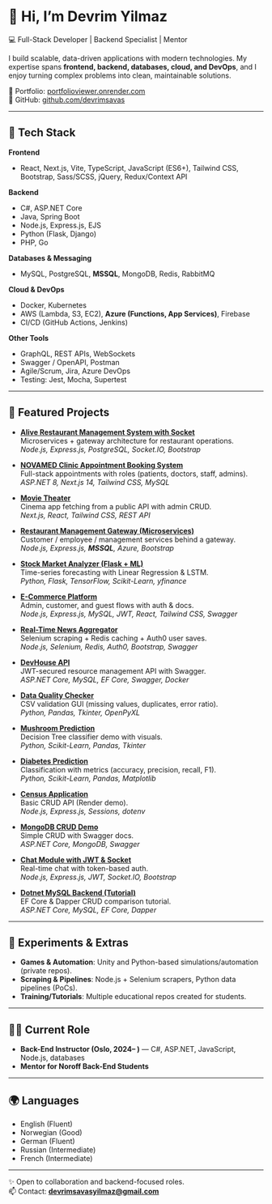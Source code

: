 # 👋 Hi, I’m Devrim Yilmaz

💻 Full-Stack Developer | Backend Specialist | Mentor

I build scalable, data-driven applications with modern technologies. My expertise spans **frontend, backend, databases, cloud, and DevOps**, and I enjoy turning complex problems into clean, maintainable solutions.

🔗 Portfolio: [portfolioviewer.onrender.com](https://portfolioviewer.onrender.com)  
🔗 GitHub: [github.com/devrimsavas](https://github.com/devrimsavas)

---

## 🚀 Tech Stack

**Frontend**  
- React, Next.js, Vite, TypeScript, JavaScript (ES6+), Tailwind CSS, Bootstrap, Sass/SCSS, jQuery, Redux/Context API

**Backend**  
- C#, ASP.NET Core  
- Java, Spring Boot  
- Node.js, Express.js, EJS  
- Python (Flask, Django)  
- PHP, Go

**Databases & Messaging**  
- MySQL, PostgreSQL, **MSSQL**, MongoDB, Redis, RabbitMQ

**Cloud & DevOps**  
- Docker, Kubernetes  
- AWS (Lambda, S3, EC2), **Azure (Functions, App Services)**, Firebase  
- CI/CD (GitHub Actions, Jenkins)

**Other Tools**  
- GraphQL, REST APIs, WebSockets  
- Swagger / OpenAPI, Postman  
- Agile/Scrum, Jira, Azure DevOps  
- Testing: Jest, Mocha, Supertest

---

## 📌 Featured Projects

- **[Alive Restaurant Management System with Socket](https://github.com/devrimsavas/Alive_Restaurant_Management_socket_PostgreSQL)**  
  Microservices + gateway architecture for restaurant operations.  
  *Node.js, Express.js, PostgreSQL, Socket.IO, Bootstrap*

- **[NOVAMED Clinic Appointment Booking System](https://github.com/devrimsavas/Clinic-Appointment-FullStack)**  
  Full-stack appointments with roles (patients, doctors, staff, admins).  
  *ASP.NET 8, Next.js 14, Tailwind CSS, MySQL*

- **[Movie Theater](https://github.com/devrimsavas/Movie-Theater_NextJS)**  
  Cinema app fetching from a public API with admin CRUD.  
  *Next.js, React, Tailwind CSS, REST API*

- **[Restaurant Management Gateway (Microservices)](https://github.com/devrimsavas/Restaurant-Management-Microservices)**  
  Customer / employee / management services behind a gateway.  
  *Node.js, Express.js, **MSSQL**, Azure, Bootstrap*

- **[Stock Market Analyzer (Flask + ML)](https://github.com/devrimsavas/StockMarket_Analyzer_Flask)**  
  Time-series forecasting with Linear Regression & LSTM.  
  *Python, Flask, TensorFlow, Scikit-Learn, yfinance*

- **[E-Commerce Platform](https://github.com/devrimsavas/E-Commercial_V1)**  
  Admin, customer, and guest flows with auth & docs.  
  *Node.js, Express.js, MySQL, JWT, React, Tailwind CSS, Swagger*

- **[Real-Time News Aggregator](https://github.com/devrimsavas/World_news_october)**  
  Selenium scraping + Redis caching + Auth0 user saves.  
  *Node.js, Selenium, Redis, Auth0, Bootstrap, Swagger*

- **[DevHouse API](https://github.com/devrimsavas/aug24ft-bet-ca-devrimsavas)**  
  JWT-secured resource management API with Swagger.  
  *ASP.NET Core, MySQL, EF Core, Swagger, Docker*

- **[Data Quality Checker](https://github.com/devrimsavas/Data-Quality-Checker)**  
  CSV validation GUI (missing values, duplicates, error ratio).  
  *Python, Pandas, Tkinter, OpenPyXL*

- **[Mushroom Prediction](https://github.com/devrimsavas/Mushroom-Prediction-Program)**  
  Decision Tree classifier demo with visuals.  
  *Python, Scikit-Learn, Pandas, Tkinter*

- **[Diabetes Prediction](https://github.com/devrimsavas/diabetpredictionsklearn)**  
  Classification with metrics (accuracy, precision, recall, F1).  
  *Python, Scikit-Learn, Pandas, Matplotlib*

- **[Census Application](https://github.com/devrimsavas/Census-App)**  
  Basic CRUD API (Render demo).  
  *Node.js, Express.js, Sessions, dotenv*

- **[MongoDB CRUD Demo](https://github.com/devrimsavas/MongoDB-CRUD-Operation-Demo)**  
  Simple CRUD with Swagger docs.  
  *ASP.NET Core, MongoDB, Swagger*

- **[Chat Module with JWT & Socket](https://github.com/devrimsavas/Chat-Module-JWT-Socket)**  
  Real-time chat with token-based auth.  
  *Node.js, Express.js, JWT, Socket.IO, Bootstrap*

- **[Dotnet MySQL Backend (Tutorial)](https://github.com/devrimsavas/Dotnet_MySql_BackEnd)**  
  EF Core & Dapper CRUD comparison tutorial.  
  *ASP.NET Core, MySQL, EF Core, Dapper*

---

## 🧪 Experiments & Extras
- **Games & Automation**: Unity and Python-based simulations/automation (private repos).  
- **Scraping & Pipelines**: Node.js + Selenium scrapers, Python data pipelines (PoCs).  
- **Training/Tutorials**: Multiple educational repos created for students.

---

## 👨‍🏫 Current Role
- **Back-End Instructor (Oslo, 2024– )** — C#, ASP.NET, JavaScript, Node.js, databases  
- **Mentor for Noroff Back-End Students**

---

## 🌍 Languages
- English (Fluent)  
- Norwegian (Good)  
- German (Fluent)  
- Russian (Intermediate)  
- French (Intermediate)

---

✨ Open to collaboration and backend-focused roles.  
📫 Contact: **devrimsavasyilmaz@gmail.com**
